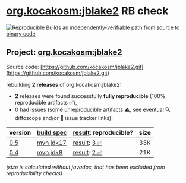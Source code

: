[org.kocakosm:jblake2](https://central.sonatype.com/artifact/org.kocakosm/jblake2/versions) RB check
=======

[![Reproducible Builds](https://reproducible-builds.org/images/logos/rb.svg) an independently-verifiable path from source to binary code](https://reproducible-builds.org/)

## Project: [org.kocakosm:jblake2](https://central.sonatype.com/artifact/org.kocakosm/jblake2/versions)

Source code: [https://github.com/kocakosm/jblake2.git](https://github.com/kocakosm/jblake2.git)

rebuilding **2 releases** of org.kocakosm:jblake2:
- **2** releases were found successfully **fully reproducible** (100% reproducible artifacts :white_check_mark:),
- 0 had issues (some unreproducible artifacts :warning:, see eventual :mag: diffoscope and/or :memo: issue tracker links):

| version | [build spec](/BUILDSPEC.md) | [result](https://reproducible-builds.org/docs/jvm/): reproducible? | size |
| -- | --------- | ------ | -- |
| [0.5](https://central.sonatype.com/artifact/org.kocakosm/jblake2/0.5/pom) | [mvn jdk17](jblake2-0.5.buildspec) | [result](jblake2-0.5.buildinfo): [3 :white_check_mark: ](jblake2-0.5.buildcompare) | 33K |
| [0.4](https://central.sonatype.com/artifact/org.kocakosm/jblake2/0.4/pom) | [mvn jdk8](jblake2-0.4.buildspec) | [result](jblake2-0.4.buildinfo): [2 :white_check_mark: ](jblake2-0.4.buildcompare) | 21K |

<i>(size is calculated without javadoc, that has been excluded from reproducibility checks)</i>
